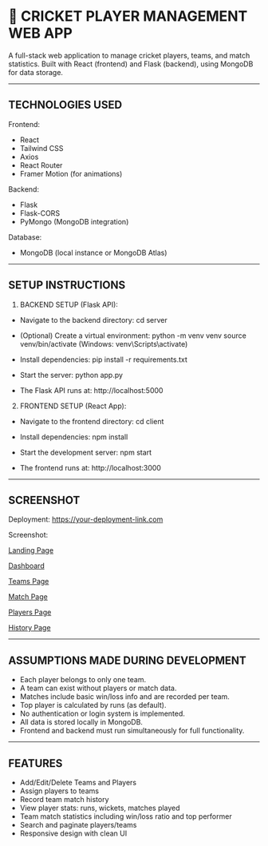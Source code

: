 🏏 CRICKET PLAYER MANAGEMENT WEB APP
===================================

A full-stack web application to manage cricket players, teams, and match statistics.
Built with React (frontend) and Flask (backend), using MongoDB for data storage.

------------------------------------
TECHNOLOGIES USED
------------------------------------

Frontend:
- React
- Tailwind CSS
- Axios
- React Router
- Framer Motion (for animations)

Backend:
- Flask
- Flask-CORS
- PyMongo (MongoDB integration)

Database:
- MongoDB (local instance or MongoDB Atlas)

------------------------------------
SETUP INSTRUCTIONS
------------------------------------

1. BACKEND SETUP (Flask API):

- Navigate to the backend directory:
    cd server

- (Optional) Create a virtual environment:
    python -m venv venv
    source venv/bin/activate  (Windows: venv\Scripts\activate)

- Install dependencies:
    pip install -r requirements.txt

- Start the server:
    python app.py

- The Flask API runs at: http://localhost:5000

2. FRONTEND SETUP (React App):

- Navigate to the frontend directory:
    cd client

- Install dependencies:
    npm install

- Start the development server:
    npm start

- The frontend runs at: http://localhost:3000

------------------------------------
SCREENSHOT
------------------------------------

Deployment: https://your-deployment-link.com

Screenshot: 

[Landing Page](./Screenshots/front.png)

[Dashboard](./Screenshots/dash.png) 

[Teams Page](./Screenshots/teams.png)

[Match Page](./Screenshots/matches.png) 

[Players Page](./Screenshots/players.png)

[History Page](./Screenshots/history.png) 


------------------------------------
ASSUMPTIONS MADE DURING DEVELOPMENT
------------------------------------

- Each player belongs to only one team.
- A team can exist without players or match data.
- Matches include basic win/loss info and are recorded per team.
- Top player is calculated by runs (as default).
- No authentication or login system is implemented.
- All data is stored locally in MongoDB.
- Frontend and backend must run simultaneously for full functionality.

------------------------------------
FEATURES
------------------------------------

- Add/Edit/Delete Teams and Players
- Assign players to teams
- Record team match history
- View player stats: runs, wickets, matches played
- Team match statistics including win/loss ratio and top performer
- Search and paginate players/teams
- Responsive design with clean UI
